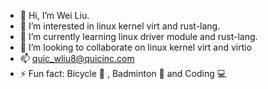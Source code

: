 - 👋 Hi, I’m Wei Liu.
- 👀 I’m interested in linux kernel virt and rust-lang.
- 🌱 I’m currently learning linux driver module and rust-lang.
- 💞️ I’m looking to collaborate on linux kernel virt and virtio
- 📫 quic_wliu8@quicinc.com
- ⚡ Fun fact: Bicycle :bicyclist: , Badminton :badminton: and Coding :computer:

<!---
Q-LiuWei/Q-LiuWei is a ✨ special ✨ repository because its `README.md` (this file) appears on your GitHub profile.
You can click the Preview link to take a look at your changes.
--->
